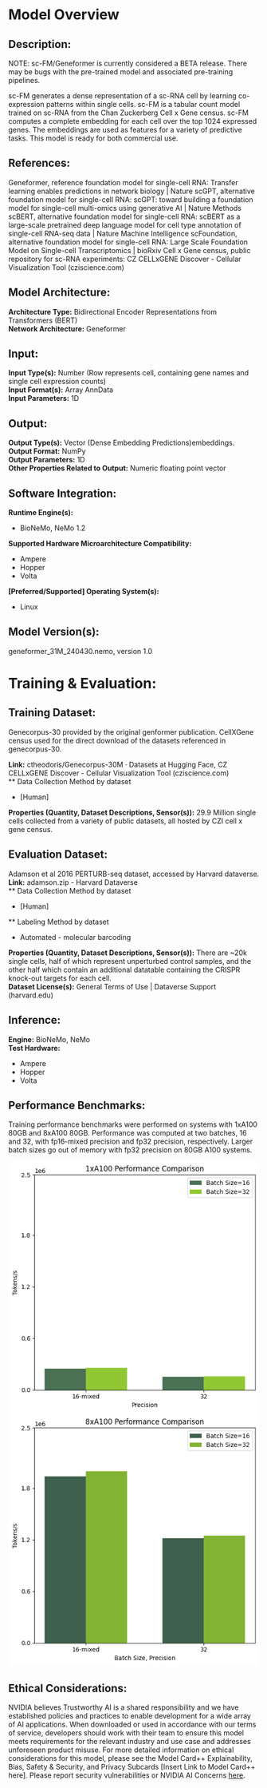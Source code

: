# Model Overview

## Description:
NOTE: sc-FM/Geneformer is currently considered a BETA release. There may be bugs with the pre-trained model and associated pre-training pipelines.

sc-FM generates a dense representation of a sc-RNA cell by learning co-expression patterns within single cells. sc-FM is a tabular count model trained on sc-RNA from the Chan Zuckerberg Cell x Gene census. sc-FM computes a complete embedding for each cell over the top 1024 expressed genes. The embeddings are used as features for a variety of predictive tasks. This model is ready for both commercial use.



## References:
Geneformer, reference foundation model for single-cell RNA: Transfer learning enables predictions in network biology | Nature
scGPT, alternative foundation model for single-cell RNA: scGPT: toward building a foundation model for single-cell multi-omics using generative AI | Nature Methods
scBERT, alternative foundation model for single-cell RNA: scBERT as a large-scale pretrained deep language model for cell type annotation of single-cell RNA-seq data | Nature Machine Intelligence
scFoundation, alternative foundation model for single-cell RNA: Large Scale Foundation Model on Single-cell Transcriptomics | bioRxiv
Cell x Gene census, public repository for sc-RNA experiments: CZ CELLxGENE Discover - Cellular Visualization Tool (cziscience.com)



## Model Architecture: 
**Architecture Type:** Bidirectional Encoder Representations from Transformers (BERT)  <br>
**Network Architecture:** Geneformer <br>

## Input: 
**Input Type(s):** Number (Row represents cell, containing gene names and single cell expression counts) <br>
**Input Format(s):**  Array AnnData<br>
**Input Parameters:** 1D <br>


## Output:
**Output Type(s):** Vector (Dense Embedding Predictions)embeddings. <br>
**Output Format:** NumPy <br>
**Output Parameters:** 1D <br>
**Other Properties Related to Output:** Numeric floating point vector <br> 


## Software Integration:
**Runtime Engine(s):** 
* BioNeMo, NeMo 1.2 <br>

**Supported Hardware Microarchitecture Compatibility:** <br>
* Ampere <br>
* Hopper <br>
* Volta <br>

**[Preferred/Supported] Operating System(s):** <br>
* Linux <br>

## Model Version(s): 
geneformer\_31M\_240430.nemo, version 1.0  <br>


# Training & Evaluation: 

## Training Dataset:
Genecorpus-30 provided by the original genformer publication. CellXGene census used for the direct download of the datasets referenced in genecorpus-30.

**Link:** ctheodoris/Genecorpus-30M · Datasets at Hugging Face, CZ CELLxGENE Discover - Cellular Visualization Tool (cziscience.com) <br>
** Data Collection Method by dataset <br>
* [Human] <br>


**Properties (Quantity, Dataset Descriptions, Sensor(s)):**  29.9 Million single cells collected from a variety of public datasets, all hosted by CZI cell x gene census. <br>


## Evaluation Dataset:
Adamson et al 2016 PERTURB-seq dataset, accessed by Harvard dataverse. 
**Link:**  adamson.zip - Harvard Dataverse <br>
** Data Collection Method by dataset <br>
* [Human] <br>

** Labeling Method by dataset <br>
* Automated - molecular barcoding <br>

**Properties (Quantity, Dataset Descriptions, Sensor(s)):** There are ~20k single cells, half of which represent unperturbed control samples, and the other half which contain an additional datatable containing the CRISPR knock-out targets for each cell. <br>
**Dataset License(s):** General Terms of Use | Dataverse Support (harvard.edu) <br>

## Inference:
**Engine:** BioNeMo, NeMo <br>
**Test Hardware:** <br>
* Ampere <br>
* Hopper <br>
* Volta  <br>


## Performance Benchmarks:
Training performance benchmarks were performed on systems with 1xA100 80GB and 8xA100 80GB. Performance was computed at two batches, 16 and 32, with fp16-mixed precision and fp32 precision, respectively. Larger batch sizes go out of memory with fp32 precision on 80GB A100 systems.

![Alt text](../../readme-images/scfm-1_a100_tps.png)
![Alt text](../../readme-images/scfm-8_a100_tps.png)

## Ethical Considerations:

NVIDIA believes Trustworthy AI is a shared responsibility and we have established policies and practices to enable development for a wide array of AI applications.  When downloaded or used in accordance with our terms of service, developers should work with their team to ensure this model meets requirements for the relevant industry and use case and addresses unforeseen product misuse.  For more detailed information on ethical considerations for this model, please see the Model Card++ Explainability, Bias, Safety & Security, and Privacy Subcards [Insert Link to Model Card++ here].  Please report security vulnerabilities or NVIDIA AI Concerns [here](https://www.nvidia.com/en-us/support/submit-security-vulnerability/).

